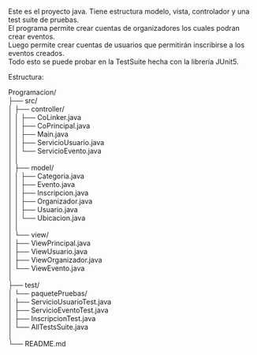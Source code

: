 Este es el proyecto java. Tiene estructura modelo, vista, controlador y una test suite de pruebas.<br>
El programa permite crear cuentas de organizadores los cuales podran crear eventos.<br>
Luego permite crear cuentas de usuarios que permitirán inscribirse a los eventos creados.<br>
Todo esto se puede probar en la TestSuite hecha con la librería JUnit5.<br>


Estructura:<br>

Programacion/<br>
├── src/<br>
│   ├── controller/<br>
│   │   ├── CoLinker.java<br>
│   │   ├── CoPrincipal.java<br>
│   │   ├── Main.java<br>
│   │   ├── ServicioUsuario.java<br>
│   │   └── ServicioEvento.java<br>
│   │<br>
│   ├── model/<br>
│   │   ├── Categoria.java<br>
│   │   ├── Evento.java<br>
│   │   ├── Inscripcion.java<br>
│   │   ├── Organizador.java<br>
│   │   ├── Usuario.java<br>
│   │   └── Ubicacion.java<br>
│   │<br>
│   └── view/<br>
│       ├── ViewPrincipal.java<br>
│       ├── ViewUsuario.java<br>
│       ├── ViewOrganizador.java<br>
│       └── ViewEvento.java<br>
│<br>
├── test/<br>
│   └── paquetePruebas/<br>
│       ├── ServicioUsuarioTest.java<br>
│       ├── ServicioEventoTest.java<br>
│       ├── InscripcionTest.java<br>
│       └── AllTestsSuite.java<br>
│<br>
└── README.md<br>
